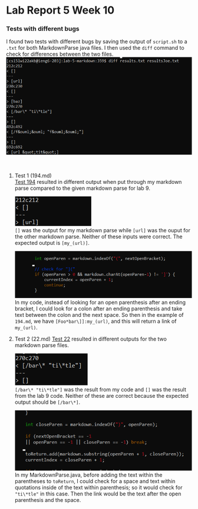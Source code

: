 # Lab Report 5 Week 10

### Tests with different bugs
I found two tests with different bugs by saving the output of `script.sh` to a `.txt` for both MarkdownParse java files. I then used the `diff` command to check for differences between the two files.  
![image](Lab5Images/image1.png)  
  
<br/> 

1. Test 1 (194.md)  
    [Test 194](https://github.com/ucsd-cse15l-w22/markdown-parse/blob/main/test-files/194.md) resulted in different output when put through my markdown parse compared to the given markdown parse for lab 9.  

    ![image](Lab5Images/image2.png)  
    `[]` was the output for my markdown parse while `[url]` was the ouput for the other markdown parse. Neither of these inputs were correct. The expected output is `[my_(url)]`. 

    ![image](Lab5Images/image3.png)
    In my code, instead of looking for an open parenthesis after an ending bracket, I could look for a colon after an ending parenthesis and take text between the colon and the next space. So then in the example of `194.md`, we have `[Foo*bar\]]:my_(url)`, and this will return a link of `my_(url)`.

2. Test 2 (22.md)
    [Test 22](https://github.com/ucsd-cse15l-w22/markdown-parse/blob/main/test-files/22.md) resulted in different outputs for the two markdown parse files. 

    ![image](Lab5Images/image4.png)  
    `[/bar\* "ti\*tle"]` was the result from my code and `[]` was the result from the lab 9 code. Neither of these are correct because the expected output should be `[/bar\*]`.  

    ![image](Lab5Images/image5.png)  
    In my MarkdownParse.java, before adding the text within the parentheses to `toReturn`, I could check for a space and text within quotations inside of the text within parenthesis; so it would check for `"ti\*tle"` in this case. Then the link would be the text after the open parenthesis and the space. 